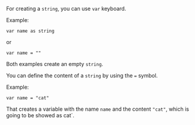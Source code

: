 For creating a `string`, you can use `var` keyboard.

Example:
```
var name as string
```
or
```
var name = ""
```

Both examples create an empty `string`.

You can define the content of a `string` by using the `=` symbol.

Example:
```
var name = "cat"
```

That creates a variable with the name `name` and the content `"cat"`, which is going to be showed as cat`.
